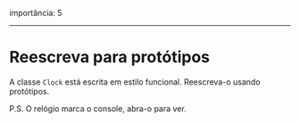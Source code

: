 importância: 5

---

# Reescreva para protótipos

A classe `Clock` está escrita em estilo funcional. Reescreva-o usando protótipos.

P.S. O relógio marca o console, abra-o para ver.
